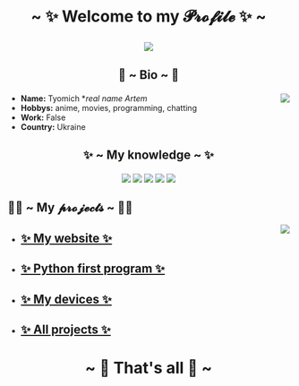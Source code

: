 # <p align="center"> ~ ✨ Welcome to my 𝓟𝓻𝓸𝓯𝓲𝓵𝓮 ✨ ~ </p>

<p align="center">
<img src="https://c.tenor.com/6Gr-6QEvE7EAAAAd/school-live-cute.gif">
</p>



## <p align="center"> 🍩 ~ Bio ~ 🍩 </p>

<img align="right" src="https://i.pinimg.com/originals/09/e7/9b/09e79bb010560bc75b2d24c8bb80838d.gif">

+ **Name:**  Tyomich **real name Artem*
+ **Hobbys:**  anime, movies, programming, chatting
+ **Work:**  False
+ **Country:**  Ukraine

## <p align="center"> ✨ ~ My knowledge ~ ✨
  
</p>



<p align="center">

<img src="https://img.shields.io/badge/Python-14354C?style=for-the-badge&logo=python&logoColor=white">
<img src="https://img.shields.io/badge/HTML5-E34F26?style=for-the-badge&logo=html5&logoColor=white">
<img src="https://img.shields.io/badge/CSS3-1572B6?style=for-the-badge&logo=css3&logoColor=white">
<img src="https://img.shields.io/badge/PHP-777BB4?style=for-the-badge&logo=php&logoColor=white">
<img src="https://img.shields.io/badge/JavaScript-323330?style=for-the-badge&logo=javascript&logoColor=F7DF1E"> 

</p>

## 👨‍💻 ~ My 𝓹𝓻𝓸𝓳𝓮𝓬𝓽𝓼 ~ 👨‍💻 

<img align="right" src="https://user-images.githubusercontent.com/39905530/163354115-3d600b2d-f234-465d-8bee-c2f38515d49f.gif">

+ ## [✨ My website ✨](https://tyom1ch.github.io/)
+ ## [✨ Python first program ✨](https://tyom1ch.github.io/)
+ ## [✨ My devices ✨](https://tyom1ch.github.io/)
+ ## [✨ All projects ✨](https://tyom1ch.github.io/)

# <p align="center"> ~ 👋 That's all 👋 ~ </p>
